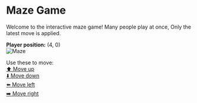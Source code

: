 # Maze Game  
Welcome to the interactive maze game! Many people play at once, Only the latest move is applied.

**Player position:** (4, 0)  
![Maze](https://recognize-instructor-criteria-other.trycloudflare.com/images/pos_4_0.png?t=1760514075375)

Use these to move:  
[⬆️ Move up](https://recognize-instructor-criteria-other.trycloudflare.com/move/4_0_w)  
[⬇️ Move down](https://recognize-instructor-criteria-other.trycloudflare.com/move/4_0_s)  
[⬅️ Move left](https://recognize-instructor-criteria-other.trycloudflare.com/move/4_0_a)  
[➡️ Move right](https://recognize-instructor-criteria-other.trycloudflare.com/move/4_0_d)
